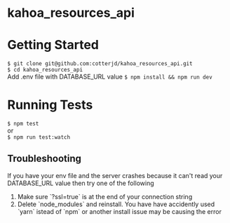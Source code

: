 # kahoa_resources_api

# Getting Started
`$ git clone git@github.com:cotterjd/kahoa_resources_api.git`<br>
`$ cd kahoa_resources_api`<br>
Add .env file with DATABASE_URL value
`$ npm install && npm run dev`<br>

# Running Tests
`$ npm test`<br>
or <br>
`$ npm run test:watch`<br>

## Troubleshooting

If you have your env file and the server crashes because it can't read your DATABASE_URL value then try one of the following
<ol>
  <li>Make sure `?ssl=true` is at the end of your connection string</li>
  <li>Delete `node_modules` and reinstall. You have have accidently used `yarn` istead of `npm` or another install issue may be causing the error</li>
</ol>
